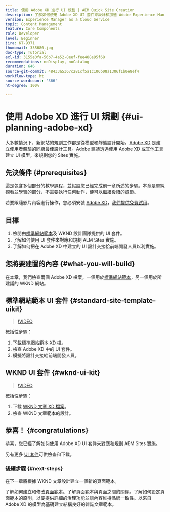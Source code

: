 ```yaml
---
title: 使用 Adobe XD 進行 UI 規劃 | AEM Quick Site Creation
description: 了解如何使用 Adobe XD UI 套件來設計和加速 Adobe Experience Manager Sites 實施。
version: Experience Manager as a Cloud Service
topic: Content Management
feature: Core Components
role: Developer
level: Beginner
jira: KT-9371
thumbnail: 338680.jpg
doc-type: Tutorial
exl-id: 3155e0fa-56b7-4a52-8eef-fee488e95f68
recommendations: noDisplay, noCatalog
duration: 646
source-git-commit: 48433a5367c281cf5a1c106b08a1306f1b0e8ef4
workflow-type: ht
source-wordcount: '366'
ht-degree: 100%

---
```


# 使用 Adobe XD 進行 UI 規劃 {#ui-planning-adobe-xd}

大多數情況下，新網站的規劃工作都是從模型和靜態設計開始。[Adobe XD](https://www.adobe.com/tw/products/xd.html) 是建立使用者體驗的同級最佳設計工具。Adobe 建議透過使用 Adobe XD 或其他工具建立 UI 模型，來規劃您的 Sites 實施。

## 先決條件 {#prerequisites}

這是包含多個部分的教學課程，並假設您已經完成前一章所述的步驟。本章是單純觀看並學習的部分，不需要執行任何動作，便可以繼續後續的章節。

若要跟隨影片內容進行操作，您必須安裝 [Adobe XD](https://www.adobe.com/tw/products/xd/pricing/free-trial.html)，[我們提供免費試用](https://www.adobe.com/tw/products/xd/pricing/free-trial.html)。

## 目標

1. 檢閱由[標準網站範本](https://github.com/adobe/aem-site-template-standard)及 WKND 設計團隊提供的 UI 套件。
1. 了解如何使用 UI 套件來對應和規劃 AEM Sites 實施。
1. 了解如何把在 Adobe XD 中建立的 UI 設計交接給前端開發人員以利實施。

## 您將要建置的內容 {#what-you-will-build}

在本章，我們檢查兩個 Adobe XD 檔案，一個用於[標準網站範本](https://github.com/adobe/aem-site-template-standard)，另一個用於所建議的 WKND 網站。 

## 標準網站範本 UI 套件 {#standard-site-template-uikit}

>[!VIDEO](https://video.tv.adobe.com/v/338680?quality=12&learn=on)

概括性步驟：

1. 下載[標準網站範本 XD 檔](https://github.com/adobe/aem-site-template-standard/raw/main/files/wireframe.xd)。
1. 檢查 Adobe XD 中的 UI 套件。
1. 模擬將設計交接給前端開發人員。

## WKND UI 套件 {#wknd-ui-kit}

>[!VIDEO](https://video.tv.adobe.com/v/30214?quality=12&learn=on)

概括性步驟：

1. 下載 [WKND 文章 XD 檔案](https://github.com/adobe/aem-guides-wknd/releases/download/aem-guides-wknd-0.0.2/AEM_UI-kit-WKND-article-design.xd)。
1. 檢查 WKND 文章範本的設計。

## 恭喜！ {#congratulations}

恭喜，您已經了解如何使用 Adobe XD UI 套件來對應和規劃 AEM Sites 實施。

另有更多 [UI 套件](https://www.adobe.com/tw/products/xd/features/ui-kits.html)可供檢查和下載。

### 後續步驟 {#next-steps}

在下一章將根據 WKND 文章設計建立一個新的頁面範本。

了解如何建立和修改[頁面範本](./page-templates.md)。了解頁面範本與頁面之間的關係。了解如何設定頁面範本的原則，以便提供詳細的治理功能並讓內容維持品牌一致性。以來自 Adobe XD 的模型為基礎建立結構良好的雜誌文章範本。
